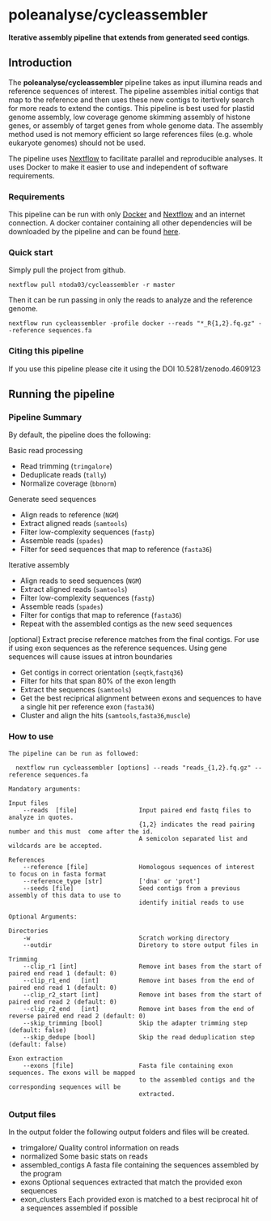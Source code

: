 
# poleanalyse/cycleassembler

**Iterative assembly pipeline that extends from generated seed contigs**.

## Introduction

The **poleanalyse/cycleassembler** pipeline takes as input illumina reads and reference sequences of interest. The pipeline assembles initial contigs that map to the reference and then uses these new contigs to itertively search for more reads to extend the contigs. This pipeline is best used for plastid genome assembly, low coverage genome skimming assembly of histone genes, or assembly of target genes from whole genome data. The assembly method used is not memory efficient so large references files (e.g. whole eukaryote genomes) should not be used.

The pipeline uses [Nextflow](https://www.nextflow.io) to facilitate parallel and reproducible analyses. It uses Docker to make it easier to use and independent of software requirements.

### Requirements

This pipeline can be run with only [Docker](https://docs.docker.com/engine/installation/) and [Nextflow](https://www.nextflow.io) and an internet connection. A docker container containing all other dependencies will be downloaded by the pipeline and can be found [here](https://hub.docker.com/repository/docker/poleanalyse/cycleassembler).

### Quick start

Simply pull the project from github.

`nextflow pull ntoda03/cycleassembler -r master`

Then it can be run passing in only the reads to analyze and the reference genome.

`nextflow run cycleassembler -profile docker --reads "*_R{1,2}.fq.gz" --reference sequences.fa`

### Citing this pipeline

If you use this pipeline please cite it using the DOI 10.5281/zenodo.4609123

## Running the pipeline

### Pipeline Summary

By default, the pipeline does the following:

Basic read processing
* Read trimming (`trimgalore`)
* Deduplicate reads (`tally`)
* Normalize coverage (`bbnorm`)

Generate seed sequences
 * Align reads to reference (`NGM`)
 * Extract aligned reads (`samtools`)
 * Filter low-complexity sequences (`fastp`)
 * Assemble reads (`spades`)
 * Filter for seed sequences that map to reference (`fasta36`)

Iterative assembly
 * Align reads to seed sequences (`NGM`)
 * Extract aligned reads (`samtools`)
 * Filter low-complexity sequences (`fastp`)
 * Assemble reads (`spades`)
 * Filter for contigs that map to reference (`fasta36`)
 * Repeat with the assembled contigs as the new seed sequences

[optional] Extract precise reference matches from the final contigs. For use if using exon sequences as the reference sequences. Using gene sequences will cause issues at intron boundaries
 * Get contigs in correct orientation (`seqtk`,`fastq36`)
 * Filter for hits that span 80% of the exon length
 * Extract the sequences (`samtools`)
 * Get the best reciprical alignment between exons and sequences to have a single hit per reference exon (`fasta36`)
 * Cluster and align the hits (`samtools`,`fasta36`,`muscle`)

### How to use

```
The pipeline can be run as followed:

  nextflow run cycleassembler [options] --reads "reads_{1,2}.fq.gz" --reference sequences.fa

Mandatory arguments:

Input files
    --reads  [file]                 Input paired end fastq files to analyze in quotes. 
                                    {1,2} indicates the read pairing number and this must  come after the id.
                                    A semicolon separated list and wildcards are be accepted.

References
    --reference [file]              Homologous sequences of interest to focus on in fasta format
    --reference_type [str]          ['dna' or 'prot']
    --seeds [file]                  Seed contigs from a previous assembly of this data to use to 
                                    identify initial reads to use

Optional Arguments:

Directories
    -w                              Scratch working directory
    --outdir                        Diretory to store output files in

Trimming
    --clip_r1 [int]                 Remove int bases from the start of paired end read 1 (default: 0)
    --clip_r1_end   [int]           Remove int bases from the end of paired end read 1 (default: 0)
    --clip_r2_start [int]           Remove int bases from the start of paired end read 2 (default: 0)
    --clip_r2_end   [int]           Remove int bases from the end of reverse paired end read 2 (default: 0)
    --skip_trimming [bool]          Skip the adapter trimming step (default: false)
    --skip_dedupe [bool]            Skip the read deduplication step  (default: false)

Exon extraction
    --exons [file]                  Fasta file containing exon sequences. The exons will be mapped
                                    to the assembled contigs and the corresponding sequences will be
                                    extracted.
```

### Output files

In the output folder the following output folders and files will be created.

* trimgalore/ 
    Quality control information on reads
* normalized
    Some basic stats on reads
* assembled_contigs
    A fasta file containing the sequences assembled by the program
* exons
    Optional sequences extracted that match the provided exon sequences
* exon_clusters
    Each provided exon is matched to a best reciprocal hit of a sequences assembled if possible
